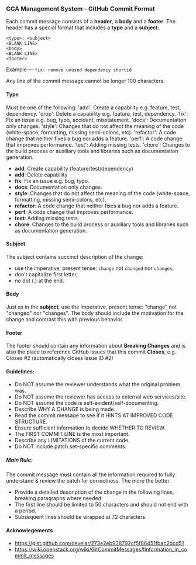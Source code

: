 ### CCA Management System - GitHub Commit Format
Each commit message consists of a **header**, a **body** and a **footer**.  The header has a special
format that includes a **type** and a **subject**:

```
<type>: <subject>
<BLANK LINE>
<body>
<BLANK LINE>
<footer>
```

Example — `fix: remove unused dependency shortid`

Any line of the commit message cannot be longer 100 characters.

#### Type
Must be one of the following:
'add': Create a capability e.g. feature, test, dependency.
'drop': Delete a capability e.g. feature, test, dependency.
'fix': Fix an issue e.g. bug, typo, accident, misstatement.
'docs': Documentation only changes.
'style': Changes that do not affect the meaning of the code (white-space, formatting, missing semi-colons, etc).
'refactor': A code change that neither fixes a bug nor adds a feature.
'perf': A code change that improves performance.
'test': Adding missing tests.
'chore': Changes to the build process or auxiliary tools and libraries such as documentation generation.

* **add**: Create capability (feature/test/dependency)
* **add**: Delete capability
* **fix**: Fix an issue e.g. bug, typo.
* **docs**: Documentation only changes.
* **style**: Changes that do not affect the meaning of the code (white-space, formatting, missing semi-colons, etc).
* **refactor**: A code change that neither fixes a bug nor adds a feature.
* **perf**: A code change that improves performance.
* **test**: Adding missing tests.
* **chore**: Changes to the build process or auxiliary tools and libraries such as documentation generation.

#### Subject
The subject contains succinct description of the change:

* use the imperative, present tense: `change` not `changed` nor `changes`,
* don't capitalize first letter,
* no dot (.) at the end.

#### Body
Just as in the **subject**, use the imperative, present tense: "change" not "changed" nor "changes".
The body should include the motivation for the change and contrast this with previous behavior.

#### Footer
The footer should contain any information about **Breaking Changes** and is also the place to reference GitHub issues that this commit **Closes**, e.g. Closes #2 (automatically closes Issue ID #2)

#### Guidelines:

- Do NOT assume the reviewer understands what the original problem was.
- Do NOT assume the reviewer has access to external web services/site.
- Do NOT assume the code is self-evident/self-documenting.
- Describe WHY A CHANGE is being made.
- Read the commit message to see if it HINTS AT IMPROVED CODE STRUCTURE.
- Ensure sufficient information to decide WHETHER TO REVIEW.
- The FIRST COMMIT LINE is the most important.
- Describe any LIMITATIONS of the current code.
- Do NOT include patch set-specific comments.

##### Main Rule:
The commit message must contain all the information required to fully understand & review the patch for correctness. The more the better.

- Provide a detailed description of the change in the following lines, breaking paragraphs where needed.
- The first line should be limited to 50 characters and should not end with a period.
- Subsequent lines should be wrapped at 72 characters.

#### Acknowlegements
* https://gist.github.com/develar/273e2eb938792cf5f86451fbac2bcd51
* https://wiki.openstack.org/wiki/GitCommitMessages#Information_in_commit_messages
